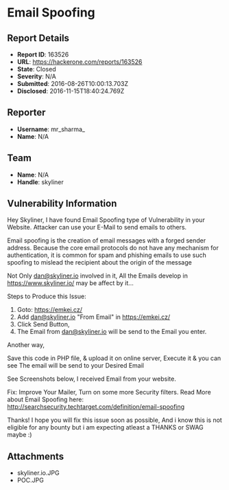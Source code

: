 # Email Spoofing

## Report Details
- **Report ID**: 163526
- **URL**: https://hackerone.com/reports/163526
- **State**: Closed
- **Severity**: N/A
- **Submitted**: 2016-08-26T10:00:13.703Z
- **Disclosed**: 2016-11-15T18:40:24.769Z

## Reporter
- **Username**: mr_sharma_
- **Name**: N/A

## Team
- **Name**: N/A
- **Handle**: skyliner

## Vulnerability Information
Hey Skyliner,
I have found Email Spoofing type of Vulnerability in your Website.
Attacker can use your E-Mail to send emails to others.

Email spoofing is the creation of email messages with a forged sender address. Because the core email protocols do not have any mechanism for authentication, it is common for spam and phishing emails to use such spoofing to mislead the recipient about the origin of the message 

Not Only dan@skyliner.io involved in it, All the Emails develop in https://www.skyliner.io/ may be affect by it...

Steps to Produce this Issue:
1) Goto: https://emkei.cz/
2) Add dan@skyliner.io "From Email" in https://emkei.cz/
3) Click Send Button,
4) The Email from dan@skyliner.io will be send to the Email you enter.

Another way,
<?php
$to = "gopss.sharma@gmail.com";
$subject = "Email Spoofing Test";
$txt = "This is Email Spoofing";
$headers = "From: dan@skyliner.io";
mail($to,$subject,$txt,$headers);
?>

Save this code in PHP file, & upload it on online server, Execute it & you can see The email will be send to your Desired Email

See Screenshots below, I received Email from your website.

Fix: Improve Your Mailer, Turn on some more Security filters.
Read More about Email Spoofing here:
http://searchsecurity.techtarget.com/definition/email-spoofing

Thanks! I hope you will fix this issue soon as possible,
And i know this is not eligible for any bounty but i am expecting atleast a THANKS or SWAG maybe :)




## Attachments
- skyliner.io.JPG
- POC.JPG
